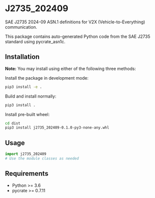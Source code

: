 # J2735_202409

SAE J2735 2024-09 ASN.1 definitions for V2X (Vehicle-to-Everything) communication.

This package contains auto-generated Python code from the SAE J2735 standard using pycrate_asn1c.

## Installation

**Note:** You may install using either of the following three methods:

Install the package in development mode:

```bash
pip3 install -e .
```

Build and install normally:

```bash
pip3 install .
```

Install pre-built wheel:
```bash
cd dist
pip3 install j2735_202409-0.1.0-py3-none-any.whl
```

## Usage

```python
import j2735_202409
# Use the module classes as needed
```

## Requirements

* Python >= 3.6
* pycrate >= 0.7.11
